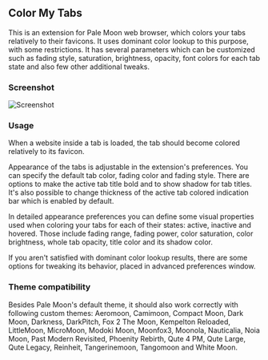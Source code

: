 ## Color My Tabs
This is an extension for Pale Moon web browser, which colors your tabs relatively to their favicons. It uses dominant color lookup to this purpose, with some restrictions. It has several parameters which can be customized such as fading style, saturation, brightness, opacity, font colors for each tab state and also few other additional tweaks.

### Screenshot
![Screenshot](http://i.imgur.com/tCkSg2j.png)

### Usage
When a website inside a tab is loaded, the tab should become colored relatively to its favicon.

Appearance of the tabs is adjustable in the extension's preferences. You can specify the default tab color, fading color and fading style. There are options to make the active tab title bold and to show shadow for tab titles. It's also possible to change thickness of the active tab colored indication bar which is enabled by default.

In detailed appearance preferences you can define some visual properties used when coloring your tabs for each of their states: active, inactive and hovered. Those include fading range, fading power, color saturation, color brightness, whole tab opacity, title color and its shadow color.

If you aren't satisfied with dominant color lookup results, there are some options for tweaking its behavior, placed in advanced preferences window.

### Theme compatibility
Besides Pale Moon's default theme, it should also work correctly with following custom themes: Aeromoon, Camimoon, Compact Moon, Dark Moon, Darkness, DarkPitch, Fox 2 The Moon, Kempelton Reloaded, LittleMoon, MicroMoon, Modoki Moon, Moonfox3, Moonola, Nauticalia, Noia Moon, Past Modern Revisited, Phoenity Rebirth, Qute 4 PM, Qute Large, Qute Legacy, Reinheit, Tangerinemoon, Tangomoon and White Moon.